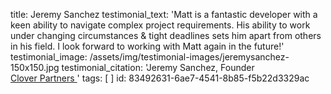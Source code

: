 title: Jeremy Sanchez
testimonial_text: 'Matt is a fantastic developer with a keen ability to navigate complex project requirements. His ability to work under changing circumstances &amp; tight deadlines sets him apart from others in his field. I look forward to working with Matt again in the future!'
testimonial_image: /assets/img/testimonial-images/jeremysanchez-150x150.jpg
testimonial_citation: 'Jeremy Sanchez, Founder<br> <a target="_blank" href="http://craftedbyclover.com/">Clover Partners <span class="fa fa-external-link"></span></a>'
tags: [ ]
id: 83492631-6ae7-4541-8b85-f5b22d3329ac
